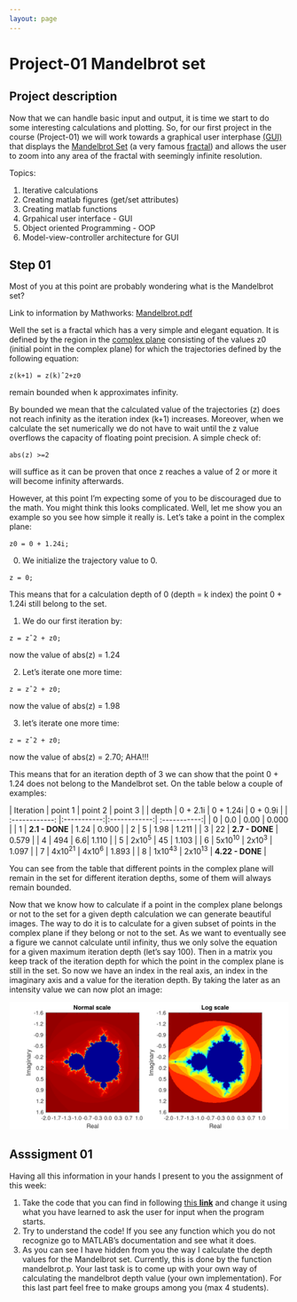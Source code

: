 ```yaml
---
layout: page
---
```


# Project-01 Mandelbrot set

## Project description

Now that we can handle basic input and output, it is time we start to do some interesting calculations and plotting. So, for our first project in the course (Project-01) we will work towards a graphical user interphase [(GUI)](https://en.wikipedia.org/wiki/Graphical_user_interface) that displays the [Mandelbrot Set](https://en.wikipedia.org/wiki/Mandelbrot_set) (a very famous [fractal](https://en.wikipedia.org/wiki/Fractal)) and allows the user to zoom into any area of the fractal with seemingly infinite resolution.

Topics:
1. Iterative calculations
2. Creating matlab figures (get/set attributes)
3. Creating matlab functions
4. Grpahical user interface - GUI
5. Object oriented Programming - OOP
6. Model-view-controller architecture for GUI

## Step 01

Most of you at this point are probably wondering what is the Mandelbrot set?

Link to information by Mathworks: [Mandelbrot.pdf](https://www.mathworks.com/content/dam/mathworks/mathworks-dot-com/moler/exm/chapters/mandelbrot.pdf)

Well the set is a fractal which has a very simple and elegant equation. It is defined by the region in the [complex plane](https://en.wikipedia.org/wiki/Complex_plane) consisting of the values z0 (initial point in the complex plane) for which the trajectories defined by the following equation:
```
z(k+1) = z(k)ˆ2+z0
```
remain bounded when k approximates infinity.

By bounded we mean that the calculated value of the trajectories (z) does not reach infinity as the iteration index (k+1) increases. Moreover, when we calculate the set numerically we do not have to wait until the z value overflows the capacity of floating point precision. A simple check of:
```
abs(z) >=2
```
will suffice as it can be proven that once z reaches a value of 2 or more it will become infinity afterwards.

However, at this point I’m expecting some of you to be discouraged due to the math. You might think this looks complicated. Well, let me show you an example so you see how simple it really is. Let’s take a point in the complex plane:
```
z0 = 0 + 1.24i;
```

0.	We initialize the trajectory value to 0.
```
z = 0;
```
This means that for a calculation depth of 0 (depth = k index) the point 0 + 1.24i still belong to the set.

1.	We do our first iteration by:
```
z = zˆ2 + z0;
```
now the value of abs(z) = 1.24

2.	 Let’s iterate one more time:
```
z = zˆ2 + z0;
```
now the value of abs(z) = 1.98

3.	let’s iterate one more time:
```
z = zˆ2 + z0;
```
now the value of abs(z) = 2.70; AHA!!!

This means that for an iteration depth of 3 we can show that the point 0 + 1.24 does not belong to the Mandelbrot set. On the table below a couple of examples:


|   Iteration    |   point 1   |   point 2    |  point 3     |
|   depth        |   0 + 2.1i  |   0 + 1.24i  |   0 + 0.9i   |
| :------------: |:-----------:|:------------:| :-----------:|
| 0              | 0.0         | 0.00         | 0.000        |
| 1  | **2.1 - DONE** | 1.24 | 0.900 |
| 2  | 5 | 1.98 | 1.211 |
| 3  | 22 | **2.7 - DONE** | 0.579 |
| 4  | 494 | 6.6| 1.110 |
| 5  | 2x10<sup>5</sup> | 45 | 1.103 |
| 6  | 5x10<sup>10</sup> | 2x10<sup>3</sup> | 1.097 |
| 7  | 4x10<sup>21</sup> | 4x10<sup>6</sup> | 1.893 |
| 8  | 1x10<sup>43</sup> | 2x10<sup>13</sup> | **4.22 - DONE** |

You can see from the table that different points in the complex plane will remain in the set for different iteration depths, some of them will always remain bounded.

Now that we know how to calculate if a point in the complex plane belongs or not to the set for a given depth calculation we can generate beautiful images. The way to do it is to calculate for a given subset of points in the complex plane if they belong or not to the set. As we want to eventually see a figure we cannot calculate until infinity, thus we only solve the equation for a given maximum iteration depth (let’s say 100). Then in a matrix you keep track of the iteration depth for which the point in the complex plane is still in the set. So now we have an index in the real axis, an index in the imaginary axis and a value for the iteration depth. By taking the later as an intensity value we can now plot an image:

![image1](/assets/images/mandel-01.svg "Logo Title Text 2")

## Asssigment 01

Having all this information in your hands I present to you the assignment of this week:

1. Take the code that you can find in following  [this **link**](https://github.com/CamachoDejay/ProgrammingSessions/tree/master/Project-01/Step-01) and change it using what you have learned to ask the user for input when the program starts.
2. Try to understand the code! If you see any function which you do not recognize go to MATLAB’s documentation and see what it does.
3. As you can see I have hidden from you the way I calculate the depth values for the Mandelbrot set. Currently, this is done by the function mandelbrot.p. Your last task is to come up with your own way of calculating the mandelbrot depth value (your own implementation). For this last part feel free to make groups among you (max 4 students).
